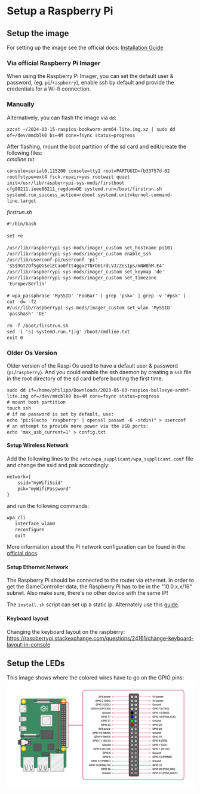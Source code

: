 # Setup a Raspberry Pi
## Setup the image
For setting up the image see the official docs: [Installation Guide](https://www.raspberrypi.org/documentation/installation/installing-images/)

### Via official Raspberry Pi Imager
When using the Raspberry Pi Imager, you can set the default user & password, (eg. `pi`/`raspberry`), enable ssh by default
and provide the credentials for a Wi-fi connection.

### Manually
Alternatively, you can flash the image via `dd`:
```shell
xzcat ~/2024-03-15-raspios-bookworm-arm64-lite.img.xz | sudo dd of=/dev/mmcblk0 bs=4M conv=fsync status=progress
```
After flashing, mount the boot partition of the sd card and edit/create the following files:  
_cmdline.txt_
```text
console=serial0,115200 console=tty1 root=PARTUUID=fb33757d-02 rootfstype=ext4 fsck.repair=yes rootwait quiet init=/usr/lib/raspberrypi-sys-mods/firstboot cfg80211.ieee80211_regdom=DE systemd.run=/boot/firstrun.sh systemd.run_success_action=reboot systemd.unit=kernel-command-line.target
```
_firstrun.sh_
```shell
#!/bin/bash

set +e

/usr/lib/raspberrypi-sys-mods/imager_custom set_hostname pi101
/usr/lib/raspberrypi-sys-mods/imager_custom enable_ssh
/usr/lib/userconf-pi/userconf 'pi' '$5$9GtZOfSgQG$eiECao0ftt4ggx2TNrD61rdLVJ/Zes1ps/mNWBhM.E4'
/usr/lib/raspberrypi-sys-mods/imager_custom set_keymap 'de'
/usr/lib/raspberrypi-sys-mods/imager_custom set_timezone 'Europe/Berlin'

# wpa_passphrase 'MySSID' 'FooBar' | grep 'psk=' | grep -v '#psk' | cut -d= -f2
#/usr/lib/raspberrypi-sys-mods/imager_custom set_wlan 'MySSID' 'passhash' 'DE'

rm -f /boot/firstrun.sh
sed -i 's| systemd.run.*||g' /boot/cmdline.txt
exit 0
```

### Older Os Version
Older version of the Raspi Os used to have a default user & password (`pi`/`raspberry`). And you could enable the ssh 
daemon by creating a `ssh` file in the root directory of the sd card before booting the first time.

```shell
sudo dd if=/home/philipp/Downloads/2023-05-03-raspios-bullseye-armhf-lite.img of=/dev/mmcblk0 bs=4M conv=fsync status=progress
# mount boot partition
touch ssh
# if no password is set by default, use:
echo "pi:$(echo 'raspberry' | openssl passwd -6 -stdin)" > userconf
# an attempt to provide more power via the USB ports:
echo 'max_usb_current=1' > config.txt
```

#### Setup Wireless Network
Add the following lines to the `/etc/wpa_supplicant/wpa_supplicant.conf` file and change the ssid and psk accordingly:

```
network={
    ssid="myWifiSsid"
    psk="myWifiPassword"
}
```
and run the following commands:
```
wpa_cli
   interface wlan0
   reconfigure
   quit
```

More information about the Pi network configuration can be found in the 
[official docs](https://www.raspberrypi.org/documentation/configuration/wireless/wireless-cli.md).

#### Setup Ethernet Network
The Raspberry Pi should be connected to the router via ethernet. In order to get the GameController data, the
Raspberry Pi has to be in the "10.0.x.x/16" subnet. Also make sure, there's no other device with the same IP!  

The `ìnstall.sh` script can set up a static ip. Alternately use this  [guide](https://www.modmypi.com/blog/how-to-give-your-raspberry-pi-a-static-ip-address-update).

#### Keyboard layout
Changing the keyboard layout on the raspberry:
https://raspberrypi.stackexchange.com/questions/24161/change-keyboard-layout-in-console

## Setup the LEDs
This image shows where the colored wires have to go on the GPIO  pins:  
![GPIO Color Codes](./gpio_color_codes.png)